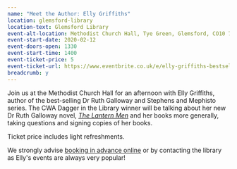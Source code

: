 ```yaml
---
name: "Meet the Author: Elly Griffiths"
location: glemsford-library
location-text: Glemsford Library
event-alt-location: Methodist Church Hall, Tye Green, Glemsford, CO10 7RH
event-start-date: 2020-02-12
event-doors-open: 1330
event-start-time: 1400
event-ticket-price: 5
event-ticket-url: https://www.eventbrite.co.uk/e/elly-griffiths-bestselling-author-talk-and-book-signing-tickets-87940062093?ref=estw
breadcrumb: y
---
```


Join us at the Methodist Church Hall for an afternoon with Elly Griffiths, author of the best-selling Dr Ruth Galloway and Stephens and Mephisto series. The CWA Dagger in the Library winner will be talking about her new Dr Ruth Galloway novel, [<cite>The Lantern Men</cite>](https://suffolk.spydus.co.uk/cgi-bin/spydus.exe/ENQ/OPAC/BIBENQ?BRN=2687390) and her books more generally, taking questions and signing copies of her books.

Ticket price includes light refreshments.

We strongly advise [booking in advance online](https://www.eventbrite.co.uk/e/an-evening-with-elly-griffiths-tickets-83773987251) or by contacting the library as Elly's events are always very popular!

